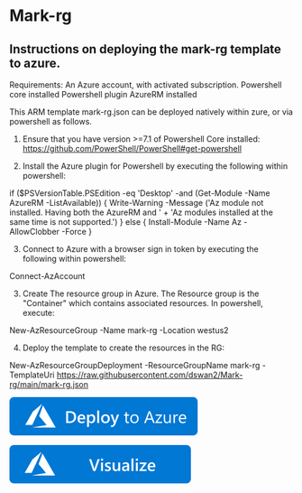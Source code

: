 # Mark-rg

## Instructions on deploying the mark-rg template to azure.

Requirements:
    An Azure account, with activated subscription.
    Powershell core installed 
    Powershell plugin AzureRM installed
    
This ARM template mark-rg.json can be deployed natively within zure, or via powershell as follows.



1.  Ensure that you have version >=7.1 of Powershell Core installed:  https://github.com/PowerShell/PowerShell#get-powershell


2.  Install the Azure plugin for Powershell by executing the following within powershell:

if ($PSVersionTable.PSEdition -eq 'Desktop' -and (Get-Module -Name AzureRM -ListAvailable)) {
    Write-Warning -Message ('Az module not installed. Having both the AzureRM and ' +
      'Az modules installed at the same time is not supported.')
} else {
    Install-Module -Name Az -AllowClobber -Force
}


3.   Connect to Azure with a browser sign in token by executing the following within powershell:
   
Connect-AzAccount


3.  Create The resource group in Azure.   The Resource group is the "Container" which contains associated resources.  In powershell, execute:

New-AzResourceGroup -Name mark-rg -Location westus2


4.  Deploy the template to create the resources in the RG:

New-AzResourceGroupDeployment -ResourceGroupName mark-rg -TemplateUri https://raw.githubusercontent.com/dswan2/Mark-rg/main/mark-rg.json





[![Deploy To Azure](https://raw.githubusercontent.com/Azure/azure-quickstart-templates/master/1-CONTRIBUTION-GUIDE/images/deploytoazure.svg?sanitize=true)](https://portal.azure.com/#create/Microsoft.Template/uri/https://raw.githubusercontent.com/dswan2/Mark-rg/main/mark-rg.json)


[![Visualize](https://raw.githubusercontent.com/Azure/azure-quickstart-templates/master/1-CONTRIBUTION-GUIDE/images/visualizebutton.svg?sanitize=true)](http://armviz.io/#/?load=https://raw.githubusercontent.com/dswan2/Mark-rg/main/mark-rg.json)
